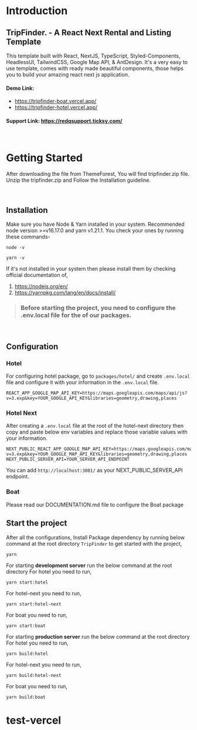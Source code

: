 # Introduction

## TripFinder. - A React Next Rental and Listing Template

This template built with React, NextJS, TypeScript, Styled-Components, HeadlessUI, TailwindCSS, Google Map API, & AntDesign. It's a very easy to use template, comes with ready made beautiful components, those helps you to build your amazing react next js application.

#### Demo Link:

- https://tripfinder-boat.vercel.app/
- https://tripfinder-hotel.vercel.app/

#### Support Link: https://redqsupport.ticksy.com/

<br>

# Getting Started

After downloading the file from ThemeForest, You will find tripfinder.zip file. Unzip the tripfinder.zip and Follow the Installation guideline.

<br>

## Installation

Make sure you have Node & Yarn installed in your system. Recommended node version >=v16.17.0 and yarn v1.21.1. You check your ones by running these commands-

```
node -v

yarn -v
```

If it's not installed in your system then please install them by checking official documentation of,

1. https://nodejs.org/en/
2. https://yarnpkg.com/lang/en/docs/install/

> ### Before starting the project, you need to configure the .env.local file for the of our packages.

<br/>

## Configuration

### Hotel

For configuring hotel package, go to `packages/hotel/` and create `.env.local` file and configure it with your information in the `.env.local` file.

```
REACT_APP_GOOGLE_MAP_API_KEY=https://maps.googleapis.com/maps/api/js?v=3.exp&key=YOUR_GOOGLE_API_KEY&libraries=geometry,drawing,places
```

### Hotel Next

After creating a `.env.local` file at the root of the hotel-next directory then copy and paste below env variables and replace those variable values with your information.

```
NEXT_PUBLIC_REACT_APP_GOOGLE_MAP_API_KEY=https://maps.googleapis.com/maps/api/js?v=3.exp&key=YOUR_GOOGLE_MAP_API_KEY&libraries=geometry,drawing,places
NEXT_PUBLIC_SERVER_API=YOUR_SERVER_API_ENDPOINT
```

You can add `http://localhost:3001/` as your NEXT_PUBLIC_SERVER_API endpoint.

### Boat

Please read our DOCUMENTATION.md file to configure the Boat package

## Start the project

After all the configurations, Install Package dependency by running below command at the root directory `TripFinder` to get started with the project,

```
yarn
```

For starting **development server** run the below command at the root directory
For hotel you need to run,

```
yarn start:hotel
```

For hotel-next you need to run,

```
yarn start:hotel-next
```

For boat you need to run,

```
yarn start:boat
```

For starting **production server** run the below command at the root directory
For hotel you need to run,

```
yarn build:hotel
```

For hotel-next you need to run,

```
yarn build:hotel-next
```

For boat you need to run,

```
yarn build:boat
```

# test-vercel
